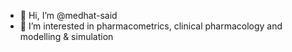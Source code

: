 - 👋 Hi, I’m @medhat-said
- 👀 I’m interested in pharmacometrics, clinical pharmacology and modelling & simulation

<!---
medhat-said/medhat-said is a ✨ special ✨ repository because its `README.md` (this file) appears on your GitHub profile.
You can click the Preview link to take a look at your changes.
--->
